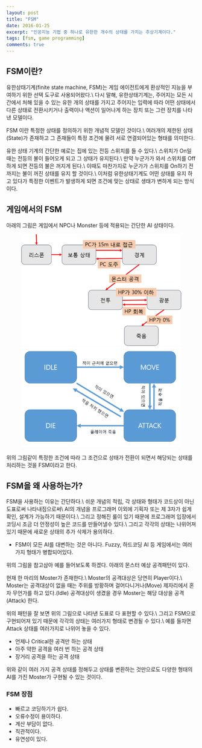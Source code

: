 ```yaml
---
layout: post
title: "FSM"
date: 2016-01-25
excerpt: "인공지능 기법 중 하나로 유한한 개수의 상태를 가지는 추상기계이다."
tags: [fsm, game programming]
comments: true
---
```


## FSM이란?

유한상태기계(finite state machine, FSM)는 게임 에이전트에게 환상적인 지능을 부여하기 위한 선택 도구로 사용되어왔다.\\
다시 말해, 유한상태기계는, 주어지는 모든 시간에서 처해 있을 수 있는 유한 개의 상태를 가지고 주어지는 입력에 따라 어떤 상태에서 다른 상태로 전환시키거나 출력이나 액션이 일어나게 하는 장치 또는 그런 장치를 나타낸 모델이다.

FSM 이란 특정한 상태를 정의하기 위한 개념적 모델인 것이다.\\
여러개의 제한된 상태(State)가 존재하고 그 존재들이 특정 조건에 물려 서로 연결되어있는 형태를 의미한다.

유한 상태 기계의 간단한 예로는 집에 있는 전등 스위치를 들 수 있다.\\
스위치가 On일 때는 전등의 불이 들어오게 되고 그 상태가 유지된다.\\
만약 누군가가 와서 스위치를 Off하게 되면 전등의 불은 꺼지게 된다.\\
이때도 마찬가지로 누군가가 스위치를 On하기 전까지는 불이 꺼진 상태를 유지 할 것이다.\\
이처럼 유한상태기계도 어떤 상태를 유지 하고 있다가 특정한 이벤트가 발생하게 되면 조건에 맞는 상태로 생태가 변하게 되는 방식이다.

## 게임에서의 FSM

아래의 그림은 게임에서 NPC나 Monster 등에 적용되는 간단한 AI 상태이다.

<figure class="half">
    <img src="/images/fsm/FSM-1.png">
    <img src="/images/fsm/FSM-2.png">
</figure>

위의 그림같이 특정한 조건에 따라 그 조건으로 상태가 전환이 되면서 해당되는 상태를 처리하는 것을 FSM이라고 한다.

## FSM을 왜 사용하는가?

FSM을 사용하는 이유는 간단하다.\\
쉬운 개념의 적립, 각 상태와 형태가 코드상이 아닌 도표로써 나타내짐으로써\\
AI의 개념을 프로그래머 이외에 기획자 또는 제 3자가 쉽게 확인, 설계가 가능하기 때문이다.\\
그리고 정해진 룰이 있기 때문에 프로그래머 입장에서 코딩시 조금 더 안정성이 높은 코드를 만들어낼수 있다.\\
그리고 각각의 상태는 나위어져 있기 때문에 새로운 상태의 추가 삭제가 용의하다.

- FSM이 모든 AI를 대변하는 것은 아니다. Fuzzy, 하드코딩 AI 등 게임에서는 여러 가지 형태가 병합되어있다.

위의 그림을 참고삼아 예를 들어보도록 하겠다. 아래의 몬스터 예상 공격패턴이 있다.

현재 한 마리의 Moster가 존재한다.\\
Moster의 공격대상은 당연히 Player이다.\\
Moster는 공격대상이 없을 때는 주위를 방황하며 걸어다니거나(Move) 제자리에서 혼자 무언가를 하고 있다.(Idle) 공격대상이 생겼을 경우 Moster는 해당 대상을 공격(Attack) 한다.

위의 패턴을 잘 보면 위의 그림으로 나타낸 도표로 다 표현할 수 있다.\\
그리고 FSM으로 구현되어져 있기 때문에 각각의 상태는 여러가지 형태로 변경될 수 있다.\\
예를 들자면 Attack 상태를 여러가지로 나위어 놓을 수 있다.
- 언제나 Critical한 공격만 하는 상태
- 아주 약한 공격을 여러 번 하는 공격 상태
- 장거리 공격을 하는 공격 상태

위와 같이 여러 가지 공격 상태를 정해두고 상태를 변환하는 것만으로도 다양한 형태의 AI를 가진 Moster가 구현될 수 있는 것이다.

### FSM 장점

- 빠르고 코딩하기가 쉽다.
- 오류수정이 용이하다.
- 계산 부담이 없다.
- 직관적이다.
- 유연성이 있다.

